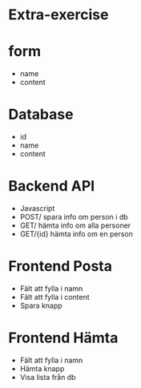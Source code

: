 # Extra-exercise


# form
* name
* content

# Database
* id
* name
* content   

# Backend API
* Javascript
* POST/ spara info om person i db
* GET/ hämta info om alla personer
* GET/{id} hämta info om en person

# Frontend Posta
* Fält att fylla i namn
* Fält att fylla i content
* Spara knapp

# Frontend Hämta
* Fält att fylla i namn
* Hämta knapp
* Visa lista från db